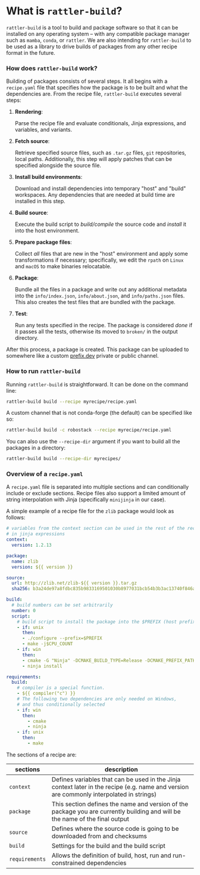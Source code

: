 # What is `rattler-build`?

`rattler-build` is a tool to build and package software so that it can be
installed on any operating system – with any compatible package manager such as
`mamba`, `conda`, or `rattler`. We are also intending for `rattler-build` to be
used as a library to drive builds of packages from any other recipe format in
the future.

### How does `rattler-build` work?

Building of packages consists of several steps. It all begins with a
`recipe.yaml` file that specifies how the package is to be built and what the
dependencies are. From the recipe file, `rattler-build` executes several steps:

1. **Rendering**:

   Parse the recipe file and evaluate conditionals, Jinja expressions, and
   variables, and variants.

2. **Fetch source**:

   Retrieve specified source files, such as `.tar.gz` files, `git` repositories, local paths. 
   Additionally, this step will apply patches that can be specified alongside the source file.

3. **Install build environments**:

   Download and install dependencies into temporary "host" and "build" workspaces.
   Any dependencies that are needed at build time are installed in this step.

4. **Build source**:

   Execute the build script to _build/compile_ the source code and _install_ it into the host environment.

5. **Prepare package files**:

   Collect _all_ files that are new in the "host" environment and apply some transformations if necessary;
   specifically, we edit the `rpath` on `Linux` and `macOS` to make binaries relocatable.

6. **Package**:

   Bundle all the files in a package and write out any additional metadata into the `info/index.json`, `info/about.json`, and `info/paths.json` files.
   This also creates the test files that are bundled with the package.

7. **Test**:

   Run any tests specified in the recipe.
   The package is considered _done_ if it passes all the tests, otherwise its moved to `broken/` in the output directory.

After this process, a package is created. This package can be uploaded to somewhere like a custom [prefix.dev](https://prefix.dev) private or public channel.

### How to run `rattler-build`

Running `rattler-build` is straightforward. It can be done on the command line:

```sh
rattler-build build --recipe myrecipe/recipe.yaml
```

A custom channel that is not conda-forge (the default) can be specified like so:

```sh
rattler-build build -c robostack --recipe myrecipe/recipe.yaml
```

You can also use the `--recipe-dir` argument if you want to build all the packages in a directory:

```sh
rattler-build build --recipe-dir myrecipes/
```

### Overview of a `recipe.yaml`

A `recipe.yaml` file is separated into multiple sections and can conditionally
include or exclude sections. Recipe files also support a limited amount of
string interpolation with Jinja (specifically `minijinja` in our case).

A simple example of a recipe file for the `zlib` package would look as follows:

```yaml title="recipe.yaml"
# variables from the context section can be used in the rest of the recipe
# in jinja expressions
context:
  version: 1.2.13

package:
  name: zlib
  version: ${{ version }}

source:
  url: http://zlib.net/zlib-${{ version }}.tar.gz
  sha256: b3a24de97a8fdbc835b9833169501030b8977031bcb54b3b3ac13740f846ab30

build:
  # build numbers can be set arbitrarily
  number: 0
  script:
    # build script to install the package into the $PREFIX (host prefix)
    - if: unix
      then:
      - ./configure --prefix=$PREFIX
      - make -j$CPU_COUNT
    - if: win
      then:
      - cmake -G "Ninja" -DCMAKE_BUILD_TYPE=Release -DCMAKE_PREFIX_PATH=%LIBRARY_PREFIX%
      - ninja install

requirements:
  build:
    # compiler is a special function.
    - ${{ compiler("c") }}
    # The following two dependencies are only needed on Windows,
    # and thus conditionally selected
    - if: win
      then:
        - cmake
        - ninja
    - if: unix
      then:
        - make
```

The sections of a recipe are:

| sections       | description                                                                                                                              |
|----------------|------------------------------------------------------------------------------------------------------------------------------------------|
| `context`      | Defines variables that can be used in the Jinja context later in the recipe (e.g. name and version are commonly interpolated in strings) |
| `package`      | This section defines the name and version of the package you are currently building and will be the name of the final output             |
| `source`       | Defines where the source code is going to be downloaded from and checksums                                                               |
| `build`        | Settings for the build and the build script                                                                                              |
| `requirements` | Allows the definition of build, host, run and run-constrained dependencies                                                               |
